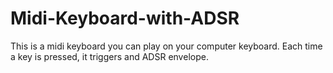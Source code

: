 # Midi-Keyboard-with-ADSR
This is a midi keyboard you can play on your computer keyboard. Each time a key is pressed, it triggers and ADSR envelope. 
